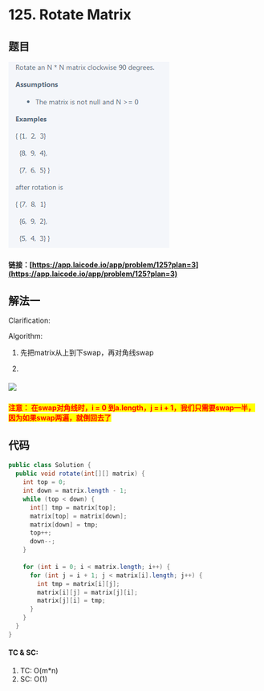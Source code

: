 # 125. Rotate Matrix

## 题目

![](<../../.gitbook/assets/image (129) (1).png>)

#### 链接：[https://app.laicode.io/app/problem/125?plan=3](https://app.laicode.io/app/problem/125?plan=3)

## 解法一

Clarification:&#x20;

Algorithm:&#x20;

1. 先把matrix从上到下swap，再对角线swap
2.  ​

    #### &#x20;<a href="#zhu-yi-zai-swap-dui-jiao-xian-shii-0-dao-a.lengthj-i+-1-wo-men-zhi-xu-yao-swap-yi-ban-yin-wei-ru-guo" id="zhu-yi-zai-swap-dui-jiao-xian-shii-0-dao-a.lengthj-i+-1-wo-men-zhi-xu-yao-swap-yi-ban-yin-wei-ru-guo"></a>

![](https://files.gitbook.com/v0/b/gitbook-x-prod.appspot.com/o/spaces%2FmQzFQYTpBquJavelavDY%2Fuploads%2F6NnzvZmCY0xfQGk9QejO%2Ff08ef581bc28af5df48d34f0d8d3f4b.jpg?alt=media\&token=7a09279c-f106-462e-9cca-6dd10a20c30b)

#### <mark style="color:red;">注意： 在swap对角线时，i = 0 到a.length，j = i + 1，我们只需要swap一半，因为如果swap两遍，就倒回去了</mark>

## 代码

```java
public class Solution {
  public void rotate(int[][] matrix) {
    int top = 0;
    int down = matrix.length - 1;
    while (top < down) {
      int[] tmp = matrix[top];
      matrix[top] = matrix[down];
      matrix[down] = tmp;
      top++;
      down--;
    }

    for (int i = 0; i < matrix.length; i++) {
      for (int j = i + 1; j < matrix[i].length; j++) {
        int tmp = matrix[i][j];
        matrix[i][j] = matrix[j][i];
        matrix[j][i] = tmp;
      }
    }
  }
}

```

#### TC & SC:&#x20;

1. TC: O(m\*n)
2. SC: O(1)
